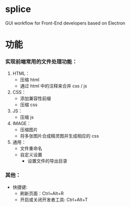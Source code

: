 # splice
GUI workflow for Front-End developers based on Electron

# 功能
### 实现前端常用的文件处理功能：
1. HTML：
	- 压缩 html 
	- 通过 html 中的注释来合并 css / js
2. CSS：
	- 添加兼容性前缀
	- 压缩 css
3. JS：
	- 压缩 js
4. IMAGE：
	- 压缩图片
	- 将多张图片合成精灵图并生成相应的 css
5. 通用：
	- 文件重命名
	- 自定义设置
		- 设置文件的导出目录

### 其他：
- 快捷键:
	- 刷新页面：Ctrl+Alt+R
	- 开启或关闭开发者工具: Ctrl+Alt+T

